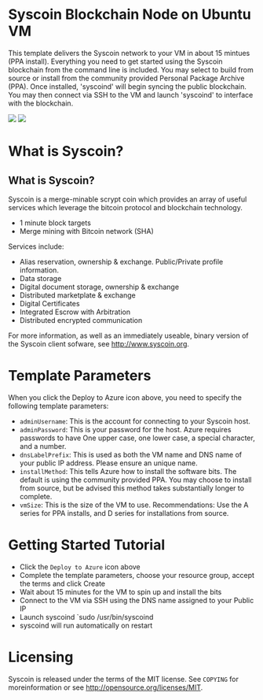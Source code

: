 # Syscoin Blockchain Node on Ubuntu VM

This template delivers the Syscoin network to your VM in about 15 mintues (PPA install).  Everything you need to get started using the Syscoin blockchain from the command line is included. 
You may select to build from source or install from the community provided Personal Package Archive (PPA).  Once installed, 'syscoind' will begin syncing the public blockchain. 
You may then connect via SSH to the VM and launch 'syscoind' to interface with the blockchain.

<a href="https://portal.azure.com/#create/Microsoft.Template/uri/https%3A%2F%2Fraw.githubusercontent.com%2FAzure%2Fazure-quickstart-templates%2Fmaster%2Fsyscoin-on-ubuntu%2Fazuredeploy.json" target="_blank"><img src="http://azuredeploy.net/deploybutton.png"/></a>
<a href="http://armviz.io/#/?load=https%3A%2F%2Fraw.githubusercontent.com%2FAzure%2Fazure-quickstart-templates%2Fmaster%2Fsyscoin-on-ubuntu%2Fazuredeploy.json" target="_blank"><img src="http://armviz.io/visualizebutton.png"/></a>

# What is Syscoin?

What is Syscoin?
----------------

Syscoin is a merge-minable scrypt coin which provides an array of useful services
which leverage the bitcoin protocol and blockchain technology.

 - 1 minute block targets
 - Merge mining with Bitcoin network (SHA)


Services include:

- Alias reservation, ownership & exchange. Public/Private profile information.
- Data storage
- Digital document storage, ownership & exchange
- Distributed marketplate & exchange
- Digital Certificates
- Integrated Escrow with Arbitration
- Distributed encrypted communication

For more information, as well as an immediately useable, binary version of
the Syscoin client sofware, see http://www.syscoin.org.


# Template Parameters

When you click the Deploy to Azure icon above, you need to specify the following template parameters:

* `adminUsername`: This is the account for connecting to your Syscoin host.
* `adminPassword`: This is your password for the host.  Azure requires passwords to have One upper case, one lower case, a special character, and a number.
* `dnsLabelPrefix`: This is used as both the VM name and DNS name of your public IP address.  Please ensure an unique name.
* `installMethod`: This tells Azure how to install the software bits.  The default is using the community provided PPA.  You may choose to install from source, but be advised this method takes substantially longer to complete.
* `vmSize`: This is the size of the VM to use.  Recommendations: Use the A series for PPA installs, and D series for installations from source.

# Getting Started Tutorial

* Click the `Deploy to Azure` icon above
* Complete the template parameters, choose your resource group, accept the terms and click Create
* Wait about 15 minutes for the VM to spin up and install the bits
* Connect to the VM via SSH using the DNS name assigned to your Public IP
* Launch syscoind `sudo /usr/bin/syscoind
* syscoind will run automatically on restart

# Licensing

Syscoin is released under the terms of the MIT license. See `COPYING` for moreinformation or see http://opensource.org/licenses/MIT.